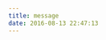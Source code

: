 ```yaml
---
title: message
date: 2016-08-13 22:47:13
---
```

<div class="ds-recent-visitors" data-num-items="28" data-avatar-size="42" id="ds-recent-visitors">
</div>
